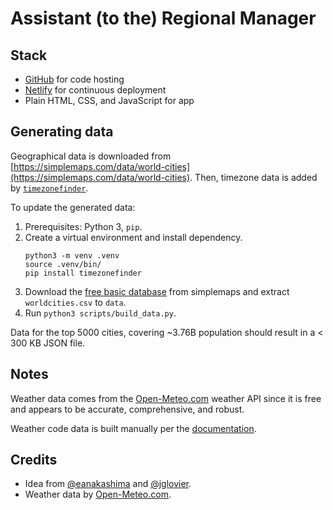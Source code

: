 # Assistant (to the) Regional Manager

## Stack

-   [GitHub](https://github.com/ummcheng/theregionalmanager) for code hosting
-   [Netlify](https://www.netlify.com/) for continuous deployment
-   Plain HTML, CSS, and JavaScript for app

## Generating data

Geographical data is downloaded from [https://simplemaps.com/data/world-cities](https://simplemaps.com/data/world-cities). Then, timezone data is added by [`timezonefinder`](https://github.com/jannikmi/timezonefinder).

To update the generated data:

1. Prerequisites: Python 3, `pip`.
1. Create a virtual environment and install dependency.
    ```
    python3 -m venv .venv
    source .venv/bin/
    pip install timezonefinder
    ```
1. Download the [free basic database](https://simplemaps.com/data/world-cities) from simplemaps and extract `worldcities.csv` to `data`.
1. Run `python3 scripts/build_data.py`.

Data for the top 5000 cities, covering ~3.76B population should result in a < 300 KB JSON file.

## Notes

Weather data comes from the [Open-Meteo.com](https://open-meteo.com/) weather API since it is free and appears to be accurate, comprehensive, and robust.

Weather code data is built manually per the [documentation](https://open-meteo.com/en/docs).

## Credits

-   Idea from [@eanakashima](https://twitter.com/eanakashima/status/1487171747577094145) and [@jglovier](https://twitter.com/jglovier/status/1487210630088060933).
-   Weather data by [Open-Meteo.com](https://open-meteo.com/).
